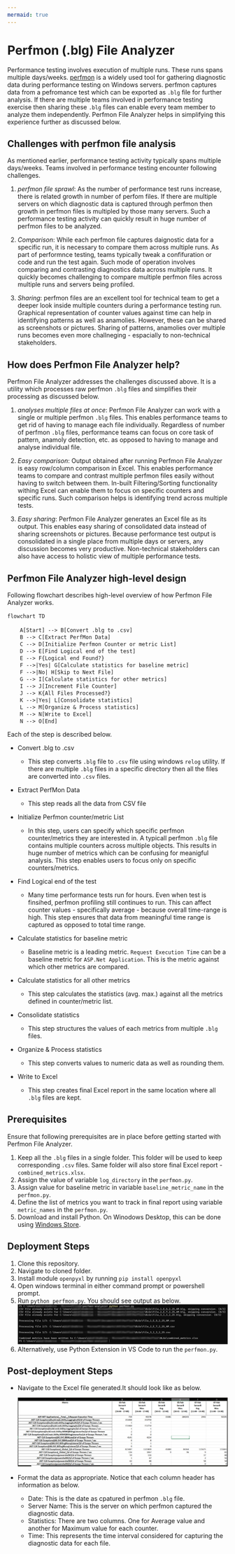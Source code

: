 ```yaml
---
mermaid: true
---
```

# Perfmon (.blg) File Analyzer

Performance testing involves execution of multiple runs. These runs spans multiple days/weeks. [perfmon](https://learn.microsoft.com/en-us/windows-server/administration/windows-commands/perfmon) is a widely used tool for gathering diagnostic data during performance testing on Windows servers. perfmon captures data from a pefromance test which can be exported as `.blg` file for further analysis. If there are multiple teams involved in performance testing exercise then sharing these `.blg` files can enable every team member to analyze them independently. Perfmon File Analyzer helps in simplifying this experience further as discussed below.

## Challenges with perfmon file analysis

As mentioned earlier, performance testing activity typically spans multiple days/weeks. Teams involved in performance testing encounter following challenges.

1. *perfmon file sprawl*: As the number of performance test runs increase, there is related growth in number of perfom files. If there are multiple servers on which diagnostic data is captured through perfmon then growth in perfmon files is multipled by those many servers. Such a performance testing activity can quickly result in huge number of perfmon files to be analyzed.

2. *Comparison*: While each perfmon file captures daignostic data for a specific run, it is necessary to compare them across multiple runs. As part of performnce testing, teams typically tweak a confifuration or code and run the test again. Such mode of operation involves comparing and contrasting diagnostics data across multiple runs. It quickly becomes challenging to compare multiple perfmon files across multiple runs and servers being profiled.

3. *Sharing*: perfmon files are an excellent tool for technical team to get a deeper look inside multiple counters during a performance testing run. Graphical representation of counter values against time can help in identifying patterns as well as anamolies. However, these can be shared as screenshots or pictures. Sharing of patterns, anamolies over multiple runs becomes even more challneging - espacially to non-technical stakeholders.

## How does Perfmon File Analyzer help?

Perfmon File Analyzer addresses the challenges discussed above. It is a utility which processes raw perfmon `.blg` files and simplifies their processing as discussed below.

1. *analyses multiple files at once*: Perfmon File Analyzer can work with a single or multiple perfmon `.blg` files. This enables  performance teams to get rid of having to manage each file individually. Regardless of number of perfmon `.blg` files, performance teams can focus on core task of pattern, anamoly detection, etc. as opposed to having to manage and analyse individual file.

2. *Easy comparison*: Output obtained after running Perfmon File Analyzer is easy row/column comparison in Excel. This enables performance teams to compare and contrast multiple perfmon files easily without having to switch between them. In-built Filtering/Sorting functionality withing Excel can enable them to focus on specific counters and specific runs. Such comparison helps is identifying trend across multiple tests.

3. *Easy sharing*: Perfmon File Analyzer generates an Excel file as its output. This enables easy sharing of consolidated data instead of sharing screenshots or pictures. Because performance test output is consolidated in a single place from multiple days or servers, any discussion becomes very productive. Non-technical stakeholders can also have access to holistic view of multiple performance tests.

## Perfmon File Analyzer high-level design

Following flowchart describes high-level overview of how Perfmon File Analyzer works.

```mermaid
flowchart TD

    A[Start] --> B[Convert .blg to .csv]
    B --> C[Extract PerfMon Data]
    C --> D[Initialize Perfmon Counter or metric List]
    D --> E[Find Logical end of the test]
    E --> F{Logical end Found?}
    F -->|Yes| G[Calculate statistics for baseline metric]
    F -->|No| H[Skip to Next File]
    G --> I[Calculate statistics for other metrics]
    I --> J[Increment File Counter]
    J --> K{All Files Processed?}
    K -->|Yes| L[Consolidate statistics]
    L --> M[Organize & Process statistics]
    M --> N[Write to Excel]
    N --> O[End]
```

Each of the step is described below.

* Convert .blg to .csv
    * This step converts `.blg` file to `.csv` file using windows `relog` utility. If there are multiple `.blg` files in a specific directory then all the files are converted into `.csv` files.

* Extract PerfMon Data
    * This step reads all the data from CSV file

* Initialize Perfmon counter/metric List
    * In this step, users can specify which specific perfmon counter/metrics they are interested in. A typicall perfmon `.blg` file contains multiple counters across multiple objects. This results in huge number of metrics which can be confusing for meanigful analysis. This step enables users to focus only on specific counters/metrics.

* Find Logical end of the test
    * Many time performance tests run for hours. Even when test is finsihed, perfmon profiling still continues to run. This can affect counter values - specifically average - because overall time-range is high. This step ensures that data from meaningful time range is captured as opposed to total time range.

* Calculate statistics for baseline metric
    * Baseline metric is a leading metric. `Request Execution Time` can be a baseline metric for `ASP.Net Application`. This is the metric against which other metrics are compared.

* Calculate statistics for all other metrics
    * This step calculates the statistics (avg. max.) against all the metrics defined in counter/metric list.

* Consolidate statistics
    * This step structures the values of each metrics from multiple `.blg` files.

* Organize & Process statistics
    * This step converts values to numeric data as well as rounding them.

* Write to Excel
    * This step creates final Excel report in the same location where all `.blg` files are kept.

## Prerequisites

Ensure that following prerequisites are in place before getting started with Perfmon File Analyzer.

1. Keep all the `.blg` files in a single folder. This folder will be used to keep corresponding `.csv` files. Same folder will also store final Excel report - `combined_metrics.xlsx`.
2. Assign the value of variable `log_directory` in the `perfmon.py`.
3. Assign value for baseline metric in variable `baseline_metric_name` in the `perfmon.py`.
4. Define the list of metrics you want to track in final report using variable `metric_names` in the `perfmon.py`.
5. Download and install Python. On Winodows Desktop, this can be done using [Windows Store](https://apps.microsoft.com/detail/9pjpw5ldxlz5?hl=en-US&gl=US).


## Deployment Steps

1. Clone this repository.
2. Navigate to cloned folder.
3. Install module `openpyxl` by running `pip install openpyxl`
4. Open windows terminal in either command prompt or powershell prompt.
5. Run `python perfmon.py`. You should see output as below.
   ![perfmon file analyzer execution](image.png)
6. Alternatively, use Python Extension in VS Code to run the `perfmon.py`.

## Post-deployment Steps

* Navigate to the Excel file generated.It should look like as below.

    ![perfmon file analyzer output](image-1.png)

* Format the data as appropriate. Notice that each column header has information as below.
    * Date: This is the date as cpatured in perfmon `.blg` file.
    * Server Name: This is the server on which perfmon captured the diagnostic data.
    * Statistics: There are two columns. One for Average value and another for Maximum value for each counter.
    * Time: This represents the time interval considered for capturing the diagnostic data for each file.  
